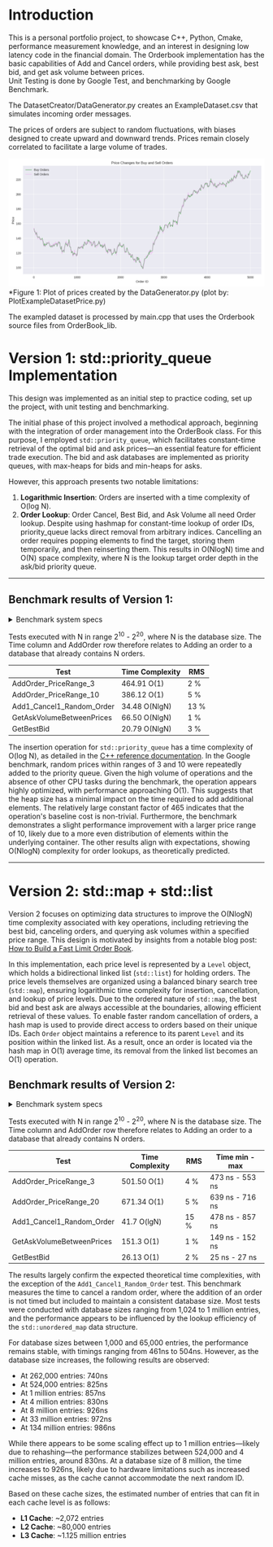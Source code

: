 # Introduction
This is a personal portfolio project, to showcase C++, Python, Cmake, performance measurement knowledge, 
and an interest in designing low latency code in the financial domain.
The Orderbook implementation has the basic capabilities of Add and Cancel orders, while providing best ask, best bid, 
and get ask volume between prices.  
Unit Testing is done by Google Test, and benchmarking by Google Benchmark.

The DatasetCreator/DataGenerator.py creates an ExampleDataset.csv that simulates incoming order messages.

The prices of orders are subject to random fluctuations, with biases designed to create upward and downward trends.
Prices remain closely correlated to facilitate a large volume of trades.

<img src="ExampleOrderDataset/buynsell_price_plot.png" title="Price Changes for Buy and Sell Orders" alt=""/>
*Figure 1: Plot of prices created by the DataGenerator.py (plot by: PlotExampleDatasetPrice.py)

The exampled dataset is processed by main.cpp that uses the Orderbook source files from OrderBook_lib.

# Version 1: std::priority_queue Implementation
This design was implemented as an initial step to practice coding, set up the project, with unit testing and benchmarking.

The initial phase of this project involved a methodical approach, beginning with the integration of order management 
into the OrderBook class. For this purpose, I employed `std::priority_queue`, which facilitates constant-time retrieval 
of the optimal bid and ask prices—an essential feature for efficient trade execution. The bid and ask databases are 
implemented as priority queues, with max-heaps for bids and min-heaps for asks.

However, this approach presents two notable limitations:
1. **Logarithmic Insertion**:  Orders are inserted with a time complexity of O(log N).
2. **Order Lookup**: Order Cancel, Best Bid, and Ask Volume all need Order lookup. 
Despite using hashmap for constant-time lookup of order IDs, priority_queue lacks direct removal from arbitrary indices. 
Cancelling an order requires popping elements to find the target, storing them temporarily, and then reinserting them. 
This results in O(NlogN) time and O(N) space complexity, where N is the lookup target order depth in the ask/bid priority queue.

***
## Benchmark results of Version 1:

<details>
<summary> Benchmark system specs </summary>

### Benchmark system specs
Testing was done on Ubuntu, with i5-12400F, 6cores, 4400Mhz. Cache sizes:
- **L1 Data**: 48 KiB (×6)
- **L2 Unified**: 1280 KiB (×6)
- **L3 Unified**: 18,432 KiB / 18 MiB (×1)
</details>

Tests executed with N in range 2<sup>10</sup> - 2<sup>20</sup>, where N is the database size. The Time column and AddOrder row
therefore relates to Adding an order to a database that already contains N orders.

| Test                      | Time Complexity | RMS  |
|---------------------------|-----------------|------|
| AddOrder_PriceRange_3     | 464.91 O(1)     | 2 %  |
| AddOrder_PriceRange_10    | 386.12 O(1)     | 5 %  |
| Add1_Cancel1_Random_Order | 34.48 O(NlgN)   | 13 % |
| GetAskVolumeBetweenPrices | 66.50 O(NlgN)   | 1 %  |
| GetBestBid                | 20.79 O(NlgN)   | 3 %  |

The insertion operation for `std::priority_queue` has a time complexity of O(log N), as detailed in the
[C++ reference documentation](https://en.cppreference.com/w/cpp/container/priority_queue). 
In the Google benchmark, random prices within ranges of 3 and 10 were repeatedly added to the priority queue. 
Given the high volume of operations and the absence of other CPU tasks during the benchmark, the operation appears 
highly optimized, with performance approaching O(1). This suggests that the heap size has a minimal impact on 
the time required to add additional elements. The relatively large constant factor of 465 indicates that the operation's
baseline cost is non-trivial. Furthermore, the benchmark demonstrates a slight performance improvement with a larger 
price range of 10, likely due to a more even distribution of elements within the underlying container. 
The other results align with expectations, showing O(NlogN) complexity for order lookups, 
as theoretically predicted.

***

# Version 2: std::map + std::list

Version 2 focuses on optimizing data structures to improve the O(NlogN) time complexity associated with key operations,
including retrieving the best bid, canceling orders, and querying ask volumes within a specified price range. 
This design is motivated by insights from a notable blog post: [How to Build a Fast Limit Order Book](https://web.archive.org/web/20110219163448/http://howtohft.wordpress.com/2011/02/15/how-to-build-a-fast-limit-order-book/).

In this implementation, each price level is represented by a `Level` object, which holds a bidirectional linked list
(`std::list`) for holding orders. The price levels themselves are organized using a balanced binary search tree
(`std::map`), ensuring logarithmic time complexity for insertion, cancellation, and lookup of price levels. 
Due to the ordered nature of `std::map`, the best bid and best ask are always accessible at the boundaries, 
allowing efficient retrieval of these values.
To enable faster random cancellation of orders, a hash map is used to provide direct access to orders based on their 
unique IDs. Each `Order` object maintains a reference to its parent `Level` and its position within the linked list. 
As a result, once an order is located via the hash map in O(1) average time, its removal from the linked list becomes 
an O(1) operation.

## Benchmark results of Version 2:
<details>
<summary> Benchmark system specs </summary>

### Benchmark system specs
Testing was done on Ubuntu, with i5-12400F, 6cores, 4400Mhz. Cache sizes:
- **L1 Data**: 48 KiB (×6)
- **L2 Unified**: 1280 KiB (×6)
- **L3 Unified**: 18,432 KiB / 18 MiB (×1)
</details>

Tests executed with N in range 2<sup>10</sup> - 2<sup>20</sup>, where N is the database size. The Time column and AddOrder row
therefore relates to Adding an order to a database that already contains N orders.

| Test                      | Time Complexity | RMS  | Time  min - max |
|---------------------------|-----------------|------|-----------------|
| AddOrder_PriceRange_3     | 501.50 O(1)     | 4 %  | 473 ns - 553 ns |
| AddOrder_PriceRange_20    | 671.34 O(1)     | 5 %  | 639 ns - 716 ns |
| Add1_Cancel1_Random_Order | 41.7 O(lgN)     | 15 % | 478 ns - 857 ns |
| GetAskVolumeBetweenPrices | 151.3 O(1)      | 1 %  | 149 ns - 152 ns |
| GetBestBid                | 26.13 O(1)      | 2 %  | 25 ns - 27 ns   |


The results largely confirm the expected theoretical time complexities, with the exception of the 
`Add1_Cancel1_Random_Order` test. This benchmark measures the time to cancel a random order, where the addition of an 
order is not timed but included to maintain a consistent database size. 
Most tests were conducted with database sizes ranging from 1,024 to 1 million entries, and the performance appears to be
influenced by the lookup efficiency of the `std::unordered_map` data structure.

For database sizes between 1,000 and 65,000 entries, the performance remains stable, with timings ranging from 461ns to 504ns. 
However, as the database size increases, the following results are observed:
- At 262,000 entries: 740ns
- At 524,000 entries: 825ns
- At 1 million entries: 857ns
- At 4 million entries: 830ns
- At 8 million entries: 926ns
- At 33 million entries: 972ns
- At 134 million entries: 986ns

While there appears to be some scaling effect up to 1 million entries—likely due to rehashing—the performance stabilizes
between 524,000 and 4 million entries, around 830ns. At a database size of 8 million, the time increases to 926ns, 
likely due to hardware limitations such as increased cache misses, as the cache cannot accommodate the next random ID.



Based on these cache sizes, the estimated number of entries that can fit in each cache level is as follows:
- **L1 Cache**: ~2,072 entries
- **L2 Cache**: ~80,000 entries
- **L3 Cache**: ~1.125 million entries


